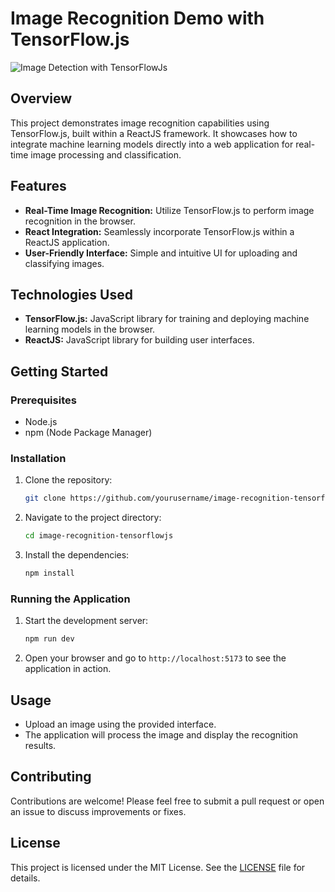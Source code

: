 # Image Recognition Demo with TensorFlow.js

![Image Detection with TensorFlowJs]([example.jpg](https://github.com/HubertTGit/image-recognition-tensorflowjs/assets/98665493/ab6b07cd-c35b-467e-8cc9-87da02e3c945))

## Overview

This project demonstrates image recognition capabilities using TensorFlow.js, built within a ReactJS framework. It showcases how to integrate machine learning models directly into a web application for real-time image processing and classification.

## Features

- **Real-Time Image Recognition:** Utilize TensorFlow.js to perform image recognition in the browser.
- **React Integration:** Seamlessly incorporate TensorFlow.js within a ReactJS application.
- **User-Friendly Interface:** Simple and intuitive UI for uploading and classifying images.

## Technologies Used

- **TensorFlow.js:** JavaScript library for training and deploying machine learning models in the browser.
- **ReactJS:** JavaScript library for building user interfaces.

## Getting Started

### Prerequisites

- Node.js
- npm (Node Package Manager)

### Installation

1. Clone the repository:
   ```bash
   git clone https://github.com/yourusername/image-recognition-tensorflowjs.git
   ```
2. Navigate to the project directory:
   ```bash
   cd image-recognition-tensorflowjs
   ```
3. Install the dependencies:
   ```bash
   npm install
   ```

### Running the Application

1. Start the development server:
   ```bash
   npm run dev
   ```
2. Open your browser and go to `http://localhost:5173` to see the application in action.

## Usage

- Upload an image using the provided interface.
- The application will process the image and display the recognition results.

## Contributing

Contributions are welcome! Please feel free to submit a pull request or open an issue to discuss improvements or fixes.

## License

This project is licensed under the MIT License. See the [LICENSE](LICENSE) file for details.
